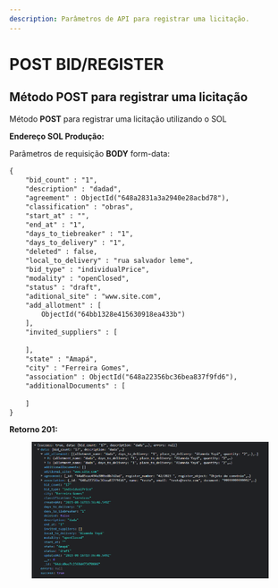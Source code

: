 ```yaml
---
description: Parâmetros de API para registrar uma licitação.
---
```


# POST BID/REGISTER

## Método POST para registrar uma licitação

Método **POST** para registrar uma licitação utilizando o SOL

**Endereço SOL Produção:**&#x20;

Parâmetros de requisição **BODY** form-data:

```
{
    "bid_count" : "1",
    "description" : "dadad",
    "agreement" : ObjectId("648a2831a3a2940e28acbd78"),
    "classification" : "obras",
    "start_at" : "",
    "end_at" : "1",
    "days_to_tiebreaker" : "1",
    "days_to_delivery" : "1",
    "deleted" : false,
    "local_to_delivery" : "rua salvador leme",
    "bid_type" : "individualPrice",
    "modality" : "openClosed",
    "status" : "draft",
    "aditional_site" : "www.site.com",
    "add_allotment" : [
        ObjectId("64bb1328e415630918ea433b")
    ],
    "invited_suppliers" : [

    ],
    "state" : "Amapá",
    "city" : "Ferreira Gomes",
    "association" : ObjectId("648a22356bc36bea837f9fd6"),
    "additionalDocuments" : [

    ]
}
```

**Retorno 201:**

<figure><img src="../../.gitbook/assets/Screenshot_13.png" alt=""><figcaption></figcaption></figure>

